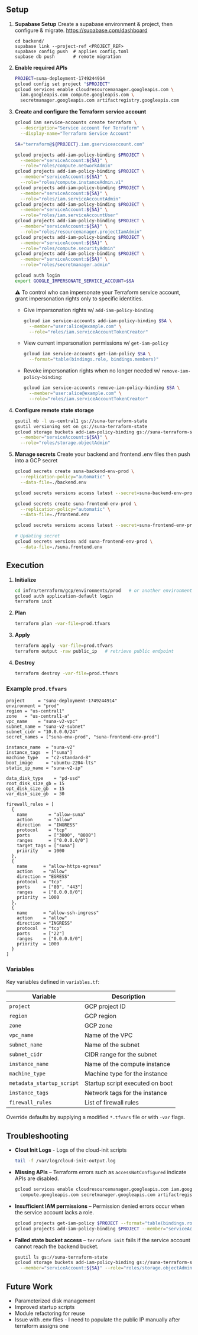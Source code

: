 ## Setup

1. **Supabase Setup**
    Create a supabase environment & project, then configure & migrate. https://supabase.com/dashboard

    ```
    cd backend/
    supabase link --project-ref <PROJECT_REF>
    supabase config push  # applies config.toml
    supbase db push       # remote migration
    ```

1. **Enable required APIs**
   ```bash
   PROJECT=suna-deployment-1749244914
   gcloud config set project "$PROJECT"
   gcloud services enable cloudresourcemanager.googleapis.com \
     iam.googleapis.com compute.googleapis.com \
     secretmanager.googleapis.com artifactregistry.googleapis.com
   ```

2. **Create and configure the Terraform service account**
   ```bash
   gcloud iam service-accounts create terraform \
     --description="Service account for Terraform" \
     --display-name="Terraform Service Account"

   SA="terraform@${PROJECT}.iam.gserviceaccount.com"

   gcloud projects add-iam-policy-binding $PROJECT \
     --member="serviceAccount:${SA}" \
     --role="roles/compute.networkAdmin"
   gcloud projects add-iam-policy-binding $PROJECT \
     --member="serviceAccount:${SA}" \
     --role="roles/compute.instanceAdmin.v1"
   gcloud projects add-iam-policy-binding $PROJECT \
     --member="serviceAccount:${SA}" \
     --role="roles/iam.serviceAccountAdmin"
   gcloud projects add-iam-policy-binding $PROJECT \
     --member="serviceAccount:${SA}" \
     --role="roles/iam.serviceAccountUser"
   gcloud projects add-iam-policy-binding $PROJECT \
     --member="serviceAccount:${SA}" \
     --role="roles/resourcemanager.projectIamAdmin"
   gcloud projects add-iam-policy-binding $PROJECT \
     --member="serviceAccount:${SA}" \
     --role="roles/compute.securityAdmin"
   gcloud projects add-iam-policy-binding $PROJECT \
     --member="serviceAccount:${SA}" \
     --role="roles/secretmanager.admin"

   gcloud auth login
   export GOOGLE_IMPERSONATE_SERVICE_ACCOUNT=$SA
   ```

    ⚠️ To control who can impersonate your Terraform service account, grant impersonation rights only to specific identities.

      * Give impersonation rights w/ `add-iam-policy-binding`
        ```bash
        gcloud iam service-accounts add-iam-policy-binding $SA \
          --member="user:alice@example.com" \
          --role="roles/iam.serviceAccountTokenCreator"
        ```
      * View current impersonation permissions w/ `get-iam-policy`
        ```bash
        gcloud iam service-accounts get-iam-policy $SA \
          --format="table(bindings.role, bindings.members)"
        ```
      * Revoke impersonation rights when no longer needed w/ `remove-iam-policy-binding`:
        ```bash
        gcloud iam service-accounts remove-iam-policy-binding $SA \
          --member="user:alice@example.com" \
          --role="roles/iam.serviceAccountTokenCreator"
        ```


3. **Configure remote state storage**
   ```bash
   gsutil mb -l us-central1 gs://suna-terraform-state
   gsutil versioning set on gs://suna-terraform-state
   gcloud storage buckets add-iam-policy-binding gs://suna-terraform-state \
     --member="serviceAccount:${SA}" \
     --role="roles/storage.objectAdmin"
   ```

4. **Manage secrets**
  Create your backend and frontend .env files then push into a GCP secret

   ```bash
   gcloud secrets create suna-backend-env-prod \
     --replication-policy="automatic" \
     --data-file=./backend.env

   gcloud secrets versions access latest --secret=suna-backend-env-prod

   gcloud secrets create suna-frontend-env-prod \
     --replication-policy="automatic" \
     --data-file=./frontend.env

   gcloud secrets versions access latest --secret=suna-frontend-env-prod

   # Updating secret
   gcloud secrets versions add suna-frontend-env-prod \
     --data-file=./suna.frontend.env
   ```

## Execution
1. **Initialize**
   ```bash
   cd infra/terraform/gcp/environments/prod   # or another environment
   gcloud auth application-default login
   terraform init
   ```
2. **Plan**
   ```bash
   terraform plan -var-file=prod.tfvars
   ```
3. **Apply**
   ```bash
   terraform apply -var-file=prod.tfvars
   terraform output -raw public_ip   # retrieve public endpoint
   ```
4. **Destroy**
   ```bash
   terraform destroy -var-file=prod.tfvars
   ```

### Example `prod.tfvars`
```hcl
project     = "suna-deployment-1749244914"
environment = "prod"
region = "us-central1"
zone   = "us-central1-a"
vpc_name    = "suna-v2-vpc"
subnet_name = "suna-v2-subnet"
subnet_cidr = "10.0.0.0/24"
secret_names = ["suna-env-prod", "suna-frontend-env-prod"]

instance_name  = "suna-v2"
instance_tags  = ["suna"]
machine_type   = "c2-standard-8"
boot_image     = "ubuntu-2204-lts"
static_ip_name = "suna-v2-ip"

data_disk_type    = "pd-ssd"
root_disk_size_gb = 15
opt_disk_size_gb  = 15
var_disk_size_gb  = 30

firewall_rules = [
  {
    name        = "allow-suna"
    action      = "allow"
    direction   = "INGRESS"
    protocol    = "tcp"
    ports       = ["3000", "8000"]
    ranges      = ["0.0.0.0/0"]
    target_tags = ["suna"]
    priority    = 1000
  },
  {
    name      = "allow-https-egress"
    action    = "allow"
    direction = "EGRESS"
    protocol  = "tcp"
    ports     = ["80", "443"]
    ranges    = ["0.0.0.0/0"]
    priority  = 1000
  },
  {
    name      = "allow-ssh-ingress"
    action    = "allow"
    direction = "INGRESS"
    protocol  = "tcp"
    ports     = ["22"]
    ranges    = ["0.0.0.0/0"]
    priority  = 1000
  }
]
```

### Variables

Key variables defined in `variables.tf`:

| Variable | Description |
|----------|-------------|
| `project` | GCP project ID |
| `region` | GCP region |
| `zone` | GCP zone |
| `vpc_name` | Name of the VPC |
| `subnet_name` | Name of the subnet |
| `subnet_cidr` | CIDR range for the subnet |
| `instance_name` | Name of the compute instance |
| `machine_type` | Machine type for the instance |
| `metadata_startup_script` | Startup script executed on boot |
| `instance_tags` | Network tags for the instance |
| `firewall_rules` | List of firewall rules |

Override defaults by supplying a modified `*.tfvars` file or with `-var` flags.

## Troubleshooting
- **Clout Init Logs** - Logs of the cloud-init scripts
  ```bash
  tail -f /var/log/cloud-init-output.log
  ```

- **Missing APIs** – Terraform errors such as `accessNotConfigured` indicate APIs are disabled.
  ```bash
  gcloud services enable cloudresourcemanager.googleapis.com iam.googleapis.com \
    compute.googleapis.com secretmanager.googleapis.com artifactregistry.googleapis.com
  ```
- **Insufficient IAM permissions** – Permission denied errors occur when the service account lacks a role.
  ```bash
  gcloud projects get-iam-policy $PROJECT --format="table(bindings.role, bindings.members)"
  gcloud projects add-iam-policy-binding $PROJECT --member="serviceAccount:${SA}" --role=ROLE_NAME
  ```
- **Failed state bucket access** – `terraform init` fails if the service account cannot reach the backend bucket.
  ```bash
  gsutil ls gs://suna-terraform-state
  gcloud storage buckets add-iam-policy-binding gs://suna-terraform-state \
    --member="serviceAccount:${SA}" --role="roles/storage.objectAdmin"
  ```

## Future Work
- Parameterized disk management
- Improved startup scripts
- Module refactoring for reuse
- Issue with .env files - I need to populate the public IP manually after terraform assigns one